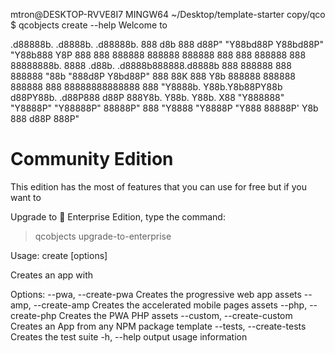 mtron@DESKTOP-RVVE8I7 MINGW64 ~/Desktop/template-starter copy/qco
$ qcobjects create --help
Welcome to 

 .d88888b.  .d8888b.  .d88888b. 888       d8b                888
d88P" "Y88bd88P  Y88bd88P" "Y88b888       Y8P                888
888     888888    888888     888888                          888
888     888888       888     88888888b.  8888 .d88b.  .d8888b888888.d8888b
888     888888       888     888888 "88b "888d8P  Y8bd88P"   888   88K
888 Y8b 888888    888888     888888  888  88888888888888     888   "Y8888b.
Y88b.Y8b88PY88b  d88PY88b. .d88P888 d88P  888Y8b.    Y88b.   Y88b.      X88
 "Y888888"  "Y8888P"  "Y88888P" 88888P"   888 "Y8888  "Y8888P "Y888 88888P'
       Y8b                                888
                                         d88P
                                       888P"

Community Edition
=================

This edition has the most of features that you can use for free but if you want to

Upgrade to 🏢 Enterprise Edition,
type the command:

> qcobjects upgrade-to-enterprise

Usage: create [options] <appname>

Creates an app with <appname>

Options:
  --pwa, --create-pwa                          Creates the progressive web app assets
  --amp, --create-amp                          Creates the accelerated mobile pages assets
  --php, --create-php                          Creates the PWA PHP assets
  --custom, --create-custom <templateappname>  Creates an App from any NPM package template
  --tests, --create-tests                      Creates the test suite
  -h, --help                                   output usage information